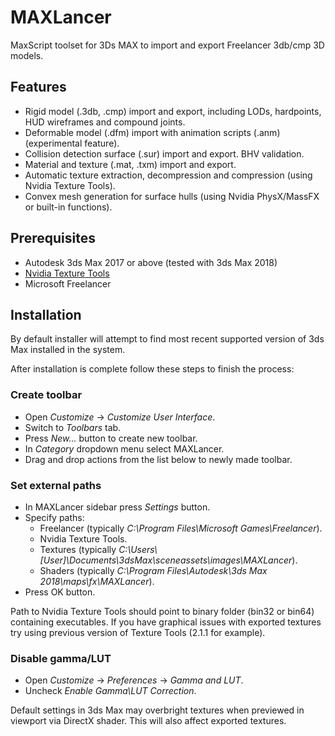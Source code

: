 # MAXLancer
MaxScript toolset for 3Ds MAX to import and export Freelancer 3db/cmp 3D models.

## Features
- Rigid model (.3db, .cmp) import and export, including LODs, hardpoints, HUD wireframes and compound joints.
- Deformable model (.dfm) import with animation scripts (.anm) (experimental feature).
- Collision detection surface (.sur) import and export. BHV validation.
- Material and texture (.mat, .txm) import and export.
- Automatic texture extraction, decompression and compression (using Nvidia Texture Tools).
- Convex mesh generation for surface hulls (using Nvidia PhysX/MassFX or built-in functions).

## Prerequisites
- Autodesk 3ds Max 2017 or above (tested with 3ds Max 2018)
- [Nvidia Texture Tools](https://github.com/castano/nvidia-texture-tools/releases/tag/2.1.1)
- Microsoft Freelancer

## Installation
By default installer will attempt to find most recent supported version of 3ds Max installed in the system.

After installation is complete follow these steps to finish the process:

### Create toolbar
- Open *Customize* → *Customize User Interface*.
- Switch to *Toolbars* tab.
- Press *New...* button to create new toolbar.
- In *Category* dropdown menu select MAXLancer.
- Drag and drop actions from the list below to newly made toolbar.

### Set external paths
- In MAXLancer sidebar press *Settings* button.
- Specify paths:
  - Freelancer (typically _C:\Program Files\Microsoft Games\Freelancer_).
  - Nvidia Texture Tools.
  - Textures (typically _C:\Users\\[User]\Documents\3dsMax\sceneassets\images\MAXLancer_).
  - Shaders (typically _C:\Program Files\Autodesk\3ds Max 2018\maps\fx\MAXLancer_).
- Press OK button.

Path to Nvidia Texture Tools should point to binary folder (bin32 or bin64) containing executables.
If you have graphical issues with exported textures try using previous version of Texture Tools (2.1.1 for example).

### Disable gamma/LUT
- Open *Customize* → *Preferences* → *Gamma and LUT*.
- Uncheck *Enable Gamma\LUT Correction*.

Default settings in 3ds Max may overbright textures when previewed in viewport via DirectX shader. This will also affect exported textures.
